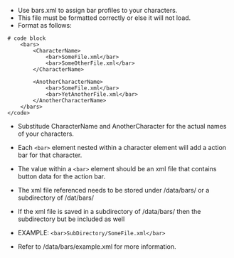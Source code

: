 - Use bars.xml to assign bar profiles to your characters.
- This file must be formatted correctly or else it will not load.
- Format as follows:

```
# code block
    <bars>
        <CharacterName>
            <bar>SomeFile.xml</bar>
            <bar>SomeOtherFile.xml</bar>
        </CharacterName>

        <AnotherCharacterName>
            <bar>SomeFile.xml</bar>
            <bar>YetAnotherFile.xml</bar>
        </AnotherCharacterName>
    </bars>
</code>
```

- Substitude CharacterName and AnotherCharacter for the actual names of your characters.
- Each `<bar>` element nested within a character element will add a action bar for that character.
- The value within a `<bar>` element should be an xml file that contains button data for the action bar. 
- The xml file referenced needs to be stored under /data/bars/ or a subdirectory of /dat/bars/
- If the xml file is saved in a subdirectory of /data/bars/ then the subdirectory but be included as well

- EXAMPLE: `<bar>SubDirectory/SomeFile.xml</bar>`

- Refer to /data/bars/example.xml for more information.
